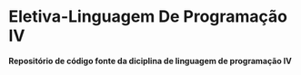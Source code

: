 # Eletiva-Linguagem De Programação IV
 **Repositório de código fonte da diciplina de linguagem de programação IV**

 
